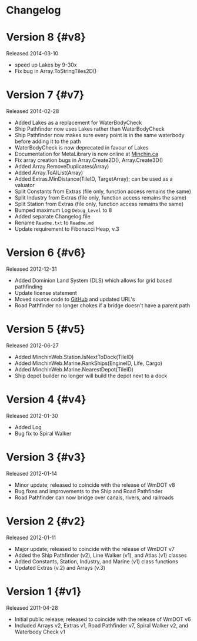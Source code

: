 Changelog
===============================================================================

Version 8                                                                 {#v8}
===============================================================================
Released 2014-03-10

- speed up Lakes by 9-30x
- Fix bug in Array.ToStringTiles2D()

Version 7                                                                 {#v7}
===============================================================================
Released 2014-02-28

- Added Lakes as a replacement for WaterBodyCheck
- Ship Pathfinder now uses Lakes rather than WaterBodyCheck
- Ship Pathfinder now makes sure every point is in the same waterbody before
    adding it to the path
- WaterBodyCheck is now deprecated in favour of Lakes
- Documentation for MetaLibrary is now online at
    [Minchin.ca](http://minchin.ca/openttd-metalibrary)
- Fix array creation bugs in Array.Create2D(), Array.Create3D()
- Added Array.RemoveDuplicates(Array)
- Added Array.ToAIList(Array)
- Added Extras.MinDistance(TileID, TargetArray); can be used as a valuator
- Split Constants from Extras (file only, function access remains the same)
- Split Industry from Extras (file only, function access remains the same)
- Split Station from Extras (file only, function access remains the same)
- Bumped maximum Log `Debug_Level` to 8
- Added separate Changelog file
- Rename `Readme.txt` to `Readme.md`
- Update requirement to Fibonacci Heap, v.3

Version 6                                                                 {#v6}
===============================================================================
Released 2012-12-31

- Added Dominion Land System (DLS) which allows for grid based pathfinding
- Update license statement
- Moved source code to
    [GitHub](https://github.com/MinchinWeb/openttd-metalibrary/) and
    updated URL's
- Road Pathfinder no longer chokes if a bridge doesn't have a parent path

Version 5                                                                 {#v5}
===============================================================================
Released 2012-06-27

- Added MinchinWeb.Station.IsNextToDock(TileID)
- Added MinchinWeb.Marine.RankShips(EngineID, Life, Cargo)
- Added MinchinWeb.Marine.NearestDepot(TileID)
- Ship depot builder no longer will build the depot next to a dock

Version 4                                                                 {#v4}
===============================================================================
Released 2012-01-30

- Added Log
- Bug fix to Spiral Walker

Version 3                                                                 {#v3}
===============================================================================
Released 2012-01-14
- Minor update; released to coincide with the release of WmDOT v8
- Bug fixes and improvements to the Ship and Road Pathfinder
- Road Pathfinder can now bridge over canals, rivers, and railroads

Version 2                                                                 {#v2}
===============================================================================
Released 2012-01-11

- Major update; released to coincide with the release of WmDOT v7
- Added the Ship Pathfinder (v2), Line Walker (v1), and Atlas (v1) classes
- Added Constants, Station, Industry, and Marine (v1) class functions
- Updated Extras (v.2) and Arrays (v.3)

Version 1                                                                 {#v1}
===============================================================================
Released 2011-04-28

- Initial public release; released to coincide with the release of WmDOT v6
- Included Arrays v2, Extras v1, Road Pathfinder v7, Spiral Walker v2, and
    Waterbody Check v1
